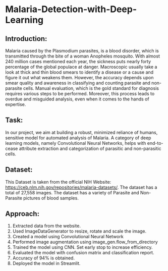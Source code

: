 # Malaria-Detection-with-Deep-Learning
## Introduction:

Malaria caused by the Plasmodium parasites, is a blood disorder, which is transmitted through the bite of a woman Anopheles mosquito. With almost 240 million cases mentioned each year, the sickness puts nearly forty percentage of the global populace at danger. Macroscopic usually take a look at thick and thin blood smears to identify a disease or a cause and figure it out what weakens them. However, the accuracy depends upon smear quality and awareness in classifying and counting parasite and non-parasite cells. Manual evaluation, which is the gold standard for diagnosis requires various steps to be performed. Moreover, this process leads to overdue and misguided analysis, even when it comes to the hands of expertise.

## Task:

In our project, we aim at building a robust, minimized reliance of humans, sensitive model for automated analysis of Malaria. A category of deep learning models, namely Convolutional Neural Networks, helps with end-to-cease attribute extraction and categorization of parasitic and non-parasitic cells.

## Dataset:

This Dataset is taken from the official NIH Website: https://ceb.nlm.nih.gov/repositories/malaria-datasets/. The dataset has a total of 27,558 images. The dataset has a variety of Parasite and Non-Parasite pictures of blood samples.

## Approach:
1.	Extracted data from the website.
2.	Used ImageDataGenerator to resize, rotate and scale the image.
3.	Created a model using Convolutional Neural Network
4.	Performed image augmentation using image_gen.flow_from_directory
5.	Trained the model using CNN. Set early stop to increase efficiency.
6.	Evaluated the model with confusion matrix and classification report.
7.	Accuracy of 94% is obtained.
8.	Deployed the model in Streamlit.

